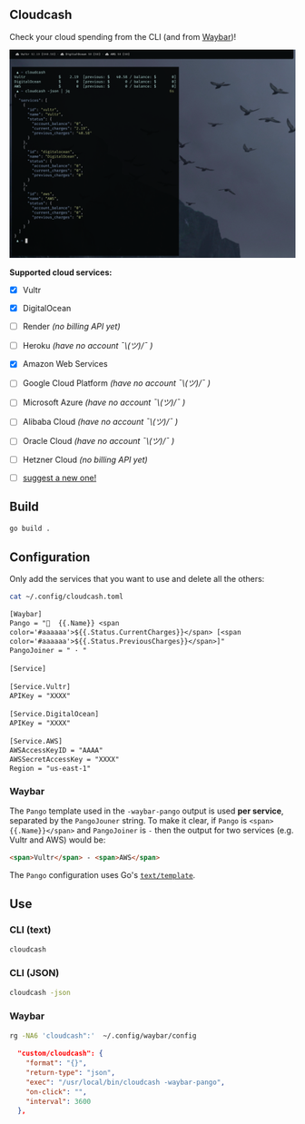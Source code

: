 Cloudcash
---------

Check your cloud spending from the CLI (and from
[Waybar](https://github.com/Alexays/Waybar))!

![Cloudcash on Waybar](screenshot.png)

**Supported cloud services:**

- [x] Vultr
- [x] DigitalOcean
- [ ] Render *(no billing API yet)*
- [ ] Heroku *(have no account ¯\\_(ツ)_/¯  )*
- [x] Amazon Web Services
- [ ] Google Cloud Platform *(have no account ¯\\_(ツ)_/¯  )*
- [ ] Microsoft Azure *(have no account ¯\\_(ツ)_/¯  )*
- [ ] Alibaba Cloud *(have no account ¯\\_(ツ)_/¯  )*
- [ ] Oracle Cloud *(have no account ¯\\_(ツ)_/¯  )*
- [ ] Hetzner Cloud *(no billing API yet)*
- [ ] [suggest a new
  one!](https://github.com/mrusme/cloudcash/issues/new?title=[suggestion]%20New%20cloud%20service%20NAME%20HERE)


## Build

```sh
go build .
```


## Configuration

Only add the services that you want to use and delete all the others:

```sh
cat ~/.config/cloudcash.toml
```

```
[Waybar]
Pango = "  {{.Name}} <span color='#aaaaaa'>${{.Status.CurrentCharges}}</span> [<span color='#aaaaaa'>${{.Status.PreviousCharges}}</span>]"
PangoJoiner = " · "

[Service]

[Service.Vultr]
APIKey = "XXXX"

[Service.DigitalOcean]
APIKey = "XXXX"

[Service.AWS]
AWSAccessKeyID = "AAAA"
AWSSecretAccessKey = "XXXX"
Region = "us-east-1"
```

### Waybar

The `Pango` template used in the `-waybar-pango` output is used **per service**,
separated by the `PangoJouner` string. To make it clear, if `Pango` is
`<span>{{.Name}}</span>` and `PangoJoiner` is ` - ` then the output for two
services (e.g. Vultr and AWS) would be:

```html
<span>Vultr</span> - <span>AWS</span>
```

The `Pango` configuration uses Go's
[`text/template`](https://pkg.go.dev/text/template).


## Use


### CLI (text)

```sh
cloudcash
```


### CLI (JSON)

```sh
cloudcash -json
```


### Waybar

```sh
rg -NA6 'cloudcash":'  ~/.config/waybar/config
```

```json
  "custom/cloudcash": {
    "format": "{}",
    "return-type": "json",
    "exec": "/usr/local/bin/cloudcash -waybar-pango",
    "on-click": "",
    "interval": 3600
  },
```

